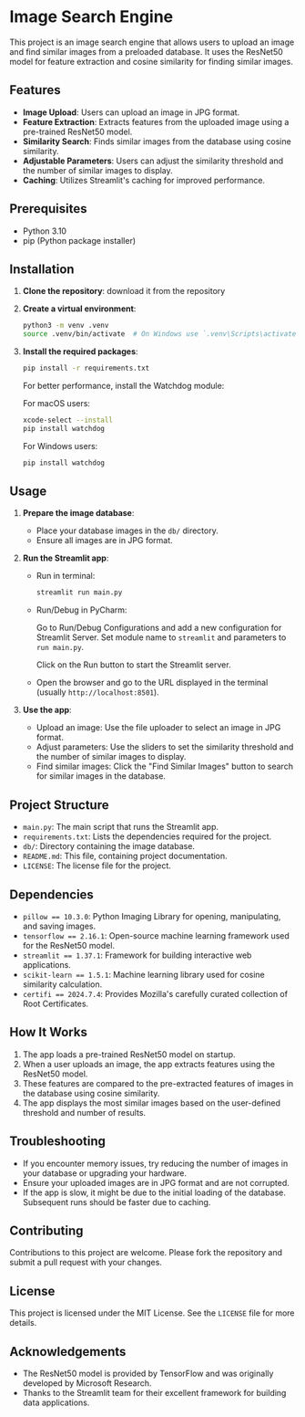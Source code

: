 # Image Search Engine

This project is an image search engine that allows users to upload an image and find similar images from a preloaded database. It uses the ResNet50 model for feature extraction and cosine similarity for finding similar images.

## Features

- **Image Upload**: Users can upload an image in JPG format.
- **Feature Extraction**: Extracts features from the uploaded image using a pre-trained ResNet50 model.
- **Similarity Search**: Finds similar images from the database using cosine similarity.
- **Adjustable Parameters**: Users can adjust the similarity threshold and the number of similar images to display.
- **Caching**: Utilizes Streamlit's caching for improved performance.

## Prerequisites

- Python 3.10
- pip (Python package installer)

## Installation

1. **Clone the repository**:
    download it from the repository

2. **Create a virtual environment**:
    ```sh
    python3 -m venv .venv
    source .venv/bin/activate  # On Windows use `.venv\Scripts\activate`
    ```

3. **Install the required packages**:
    ```sh
    pip install -r requirements.txt
    ```

   For better performance, install the Watchdog module:
      
      For macOS users:
      ```sh
      xcode-select --install
      pip install watchdog
      ```
      For Windows users:
      ```sh
      pip install watchdog
      ```

## Usage

1. **Prepare the image database**:
   - Place your database images in the `db/` directory.
   - Ensure all images are in JPG format.

2. **Run the Streamlit app**:
   
   - Run in terminal:
      ```sh
      streamlit run main.py
      ```
   
   - Run/Debug in PyCharm:
   
      Go to Run/Debug Configurations and add a new configuration for Streamlit Server. Set module name to `streamlit` and parameters to `run main.py`.
   
      Click on the Run button to start the Streamlit server.

   - Open the browser and go to the URL displayed in the terminal (usually `http://localhost:8501`).

3. **Use the app**:
   - Upload an image: Use the file uploader to select an image in JPG format.
   - Adjust parameters: Use the sliders to set the similarity threshold and the number of similar images to display.
   - Find similar images: Click the "Find Similar Images" button to search for similar images in the database.

## Project Structure

- `main.py`: The main script that runs the Streamlit app.
- `requirements.txt`: Lists the dependencies required for the project.
- `db/`: Directory containing the image database.
- `README.md`: This file, containing project documentation.
- `LICENSE`: The license file for the project.

## Dependencies

- `pillow == 10.3.0`: Python Imaging Library for opening, manipulating, and saving images.
- `tensorflow == 2.16.1`: Open-source machine learning framework used for the ResNet50 model.
- `streamlit == 1.37.1`: Framework for building interactive web applications.
- `scikit-learn == 1.5.1`: Machine learning library used for cosine similarity calculation.
- `certifi == 2024.7.4`: Provides Mozilla's carefully curated collection of Root Certificates.

## How It Works

1. The app loads a pre-trained ResNet50 model on startup.
2. When a user uploads an image, the app extracts features using the ResNet50 model.
3. These features are compared to the pre-extracted features of images in the database using cosine similarity.
4. The app displays the most similar images based on the user-defined threshold and number of results.

## Troubleshooting

- If you encounter memory issues, try reducing the number of images in your database or upgrading your hardware.
- Ensure your uploaded images are in JPG format and are not corrupted.
- If the app is slow, it might be due to the initial loading of the database. Subsequent runs should be faster due to caching.

## Contributing

Contributions to this project are welcome. Please fork the repository and submit a pull request with your changes.

## License

This project is licensed under the MIT License. See the `LICENSE` file for more details.

## Acknowledgements

- The ResNet50 model is provided by TensorFlow and was originally developed by Microsoft Research.
- Thanks to the Streamlit team for their excellent framework for building data applications.